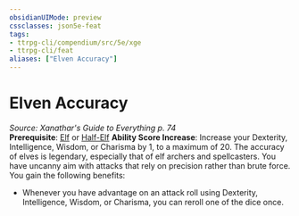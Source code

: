 ```yaml
---
obsidianUIMode: preview
cssclasses: json5e-feat
tags:
- ttrpg-cli/compendium/src/5e/xge
- ttrpg-cli/feat
aliases: ["Elven Accuracy"]
---
```

# Elven Accuracy
*Source: Xanathar's Guide to Everything p. 74*  
**Prerequisite**: [Elf](3-Mechanics/CLI/races/elf.md) or [Half-Elf](3-Mechanics/CLI/races/half-elf.md)
**Ability Score Increase**: Increase your Dexterity, Intelligence, Wisdom, or Charisma by 1, to a maximum of 20.
The accuracy of elves is legendary, especially that of elf archers and spellcasters. You have uncanny aim with attacks that rely on precision rather than brute force. You gain the following benefits:

- Whenever you have advantage on an attack roll using Dexterity, Intelligence, Wisdom, or Charisma, you can reroll one of the dice once.
